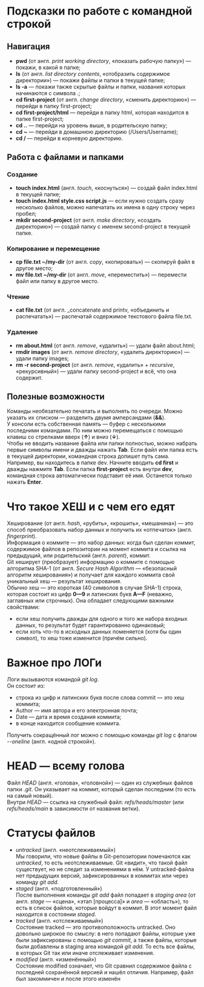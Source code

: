 # Подсказки по работе с командной строкой

## Навигация

* **pwd** (от англ. _print working directory_, «показать рабочую папку») — покажи, в какой я папке;
* **ls** (от англ. _list directory contents_, «отобразить содержимое директории») — покажи файлы и папки в текущей папке;
* **ls -a** — покажи также скрытые файлы и папки, названия которых начинаются с символа .;
* **cd first-project** (от англ. _change directory_, «сменить директорию») — перейди в папку first-project;
* **cd first-project/html** — перейди в папку html, которая находится в папке first-project;
* **cd ..** — перейди на уровень выше, в родительскую папку;
* **cd ~** — перейди в домашнюю директорию (/Users/Username);
* **cd /** — перейди в корневую директорию.

## Работа с файлами и папками

### Создание

* **touch index.html** (англ. _touch_, «коснуться») — создай файл index.html в текущей папке;
* **touch index.html style.css script.js** — если нужно создать сразу несколько файлов, можно напечатать их имена в одну строку через пробел;
* **mkdir second-project** (от англ. _make directory_, «создать директорию») — создай папку с именем second-project в текущей папке.

### Копирование и перемещение

* **cp file.txt ~/my-dir** (от англ. _copy_, «копировать») — скопируй файл в другое место;
* **mv file.txt ~/my-dir** (от англ. _move_, «переместить») — перемести файл или папку в другое место.

### Чтение

* **cat file.txt** (от англ. _concatenate and printv, «объединить и распечатать») — распечатай содержимое текстового файла file.txt.

### Удаление

* **rm about.html** (от англ. _remove_, «удалить») — удали файл about.html;
* **rmdir images** (от англ. _remove directory_, «удалить директорию») — удали папку images;
* **rm -r second-project** (от англ. _remove_, «удалить» + _recursive_, «рекурсивный») — удали папку second-project и всё, что она содержит.

## Полезные возможности

Команды необязательно печатать и выполнять по очереди. Можно указать их списком — разделить двумя амперсандами (**&&**).<br>
У консоли есть собственная память — буфер с несколькими последними командами. По ним можно перемещаться с помощью клавиш со стрелками вверх (**↑**) и вниз (**↓**).<br>
Чтобы не вводить название файла или папки полностью, можно набрать первые символы имени и дважды нажать **Tab**. Если файл или папка есть в текущей директории, командная строка допишет путь сама.<br>
Например, вы находитесь в папке dev. Начните вводить **cd first** и дважды нажмите **Tab**. Если папка **first-project** есть внутри **dev**, командная строка автоматически подставит её имя. Останется только нажать **Enter**.<br>

# Что такое ХЕШ и с чем его едят

Хеширование (от англ. _hash_, «рубить», «крошить», «мешанина») — это способ преобразовать набор данных и получить их «отпечаток» (англ. _fingerprint_). <br>
Информация о коммите — это набор данных: когда был сделан коммит, содержимое файлов в репозитории на момент коммита и ссылка на предыдущий, или родительский (англ. _parent_), коммит.<br>
Git хеширует (преобразует) информацию о коммите с помощью алгоритма SHA-1 (от англ. _Secure Hash Algorithm_ — «безопасный алгоритм хеширования») и получает для каждого коммита свой уникальный хеш — результат хеширования.<br>
Обычно хеш — это короткая (40 символов в случае SHA-1) строка, которая состоит из цифр **0—9** и латинских букв **A—F** (неважно, заглавных или строчных). Она обладает следующими важными свойствами:
* если хеш получить дважды для одного и того же набора входных данных, то результат будет гарантированно одинаковый;
* если хоть что-то в исходных данных поменяется (хотя бы один символ), то хеш тоже изменится (причём сильно).<br>

# Важное про ЛОГи

Логи вызываются командой _git log_.<br>
Он состоит из:

* строка из цифр и латинских букв после слова commit — это хеш коммита;
* Author — имя автора и его электронная почта;
* Date — дата и время создания коммита;
* в конце находится сообщение коммита.

Получить сокращённый лог можно с помощью команды _git log_ с флагом _--oneline_ (англ. «одной строкой»).

# HEAD — всему голова

Файл _HEAD_ (англ. «голова», «головной») — один из служебных файлов папки _.git_. Он указывает на коммит, который сделан последним (то есть на самый новый).<br>
Внутри _HEAD_ — ссылка на служебный файл: _refs/heads/master_ (или _refs/heads/main_ в зависимости от названия ветки).<br>

# Статусы файлов

* _untracked_ (англ. «неотслеживаемый»)<br>
Мы говорили, что новые файлы в Git-репозитории помечаются как _untracked_, то есть неотслеживаемые. Git «видит», что такой файл существует, но не следит за изменениями в нём. У untracked-файла нет предыдущих версий, зафиксированных в коммитах или через команду _git add_.
* _staged_ (англ. «подготовленный»)<br>
  После выполнения команды _git add_ файл попадает в _staging area_ (от англ. _stage_ — «сцена», «этап [процесса]» и _area_ — «область»), то есть в список файлов, которые войдут в коммит. В этот момент файл находится в состоянии _staged_.<br>
* _tracked_ (англ. «отслеживаемый»)<br>
Состояние tracked — это противоположность untracked. Оно довольно широкое по смыслу: в него попадают файлы, которые уже были зафиксированы с помощью _git commit_, а также файлы, которые были добавлены в staging area командой _git add_. То есть все файлы, в которых Git так или иначе отслеживает изменения.
* _modified_ (англ. «изменённый»)<br>
Состояние modified означает, что Git сравнил содержимое файла с последней сохранённой версией и нашёл отличия. Например, файл был закоммичен и после этого изменён

